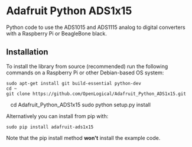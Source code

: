 # Adafruit Python ADS1x15
Python code to use the ADS1015 and ADS1115 analog to digital converters with a Raspberry Pi or BeagleBone black.

## Installation

To install the library from source (recommended) run the following commands on a Raspberry Pi or other Debian-based OS system:

    sudo apt-get install git build-essential python-dev
    cd ~
    git clone https://github.com/OpenLogical/Adafruit_Python_ADS1x15.git
    cd Adafruit_Python_ADS1x15
    sudo python setup.py install

Alternatively you can install from pip with:

    sudo pip install adafruit-ads1x15

Note that the pip install method **won't** install the example code.
